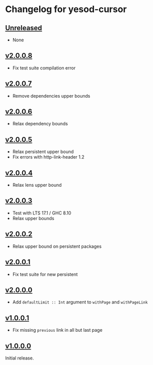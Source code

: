 # Changelog for yesod-cursor

## [Unreleased](https://github.com/freckle/yesod-page-cursor/compare/v2.0.0.8...main)

- None

## [v2.0.0.8](https://github.com/freckle/yesod-page-cursor/compare/v2.0.0.7...v2.0.0.8)

- Fix test suite compilation error

## [v2.0.0.7](https://github.com/freckle/yesod-page-cursor/compare/v2.0.0.6...v2.0.0.7)

- Remove dependencies upper bounds

## [v2.0.0.6](https://github.com/freckle/yesod-page-cursor/compare/v2.0.0.5...v2.0.0.6)

- Relax dependency bounds

## [v2.0.0.5](https://github.com/freckle/yesod-page-cursor/compare/v2.0.0.4...v2.0.0.5)

- Relax persistent upper bound
- Fix errors with http-link-header 1.2

## [v2.0.0.4](https://github.com/freckle/yesod-page-cursor/compare/v2.0.0.3...v2.0.0.4)

- Relax lens upper bound

## [v2.0.0.3](https://github.com/freckle/yesod-page-cursor/compare/v2.0.0.2...v2.0.0.3)

- Test with LTS 17.1 / GHC 8.10
- Relax upper bounds

## [v2.0.0.2](https://github.com/freckle/yesod-page-cursor/compare/v2.0.0.1...v2.0.0.2)

- Relax upper bound on persistent packages

## [v2.0.0.1](https://github.com/freckle/yesod-page-cursor/compare/v2.0.0.0...v2.0.0.1)

- Fix test suite for new persistent

## [v2.0.0.0](https://github.com/freckle/yesod-page-cursor/compare/v1.0.0.1...v2.0.0.0)

- Add `defaultLimit :: Int` argument to `withPage` and `withPageLink`

## [v1.0.0.1](https://github.com/freckle/yesod-page-cursor/compare/v1.0.0.0...v1.0.0.1)

- Fix missing `previous` link in all but last page

## [v1.0.0.0](https://github.com/freckle/yesod-page-cursor/tree/v1.0.0.0)

Initial release.
